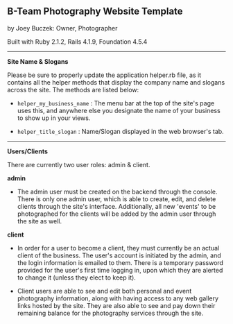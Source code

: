 ## B-Team Photography Website Template
by Joey Buczek: Owner, Photographer

Built with Ruby 2.1.2, Rails 4.1.9, Foundation 4.5.4

 ---

**Site Name & Slogans**

Please be sure to properly update the application helper.rb file, as it contains all the helper methods that display the company name and slogans across the site. The methods are listed below:

 - `helper_my_business_name` : The menu bar at the top of the site's page uses this, and anywhere else you designate the name of your business to show up in your views.
 
 - `helper_title_slogan` : Name/Slogan displayed in the web browser's tab.
 
 ---

**Users/Clients**

There are currently two user roles: admin & client. 

**admin**

 - The admin user must be created on the backend through the console. There is only one admin user, which is able to create, edit, and delete clients through the site's interface. Additionally, all new 'events' to be photographed for the clients will be added by the admin user through the site as well.

**client**

 - In order for a user to become a client, they must currently be an actual client of the business. The user's account is initiated by the admin, and the login information is emailed to them. There is a temporary password provided for the user's first time logging in, upon which they are alerted to change it (unless they elect to keep it). 

 - Client users are able to see and edit both personal and event photography information, along with having access to any web gallery links hosted by the site. They are also able to see and pay down their remaining balance for the photography services through the site.



